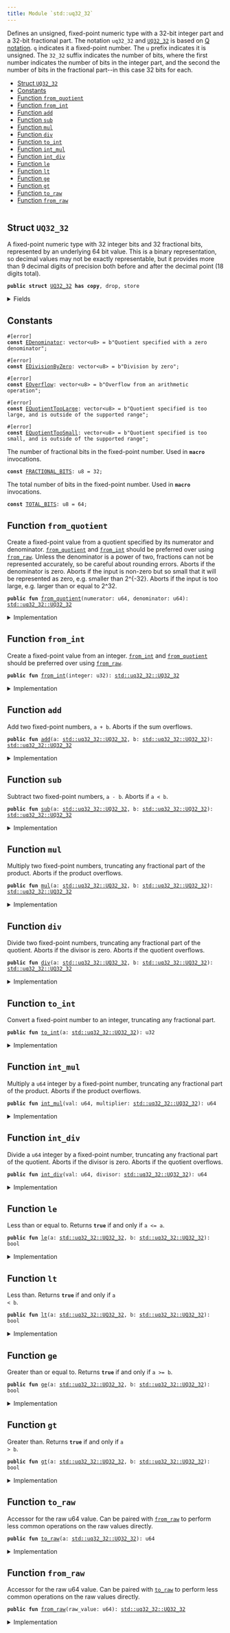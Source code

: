 ```yaml
---
title: Module `std::uq32_32`
---
```


Defines an unsigned, fixed-point numeric type with a 32-bit integer part and a 32-bit fractional
part. The notation <code>uq32_32</code> and <code><a href="../std/uq32_32.md#std_uq32_32_UQ32_32">UQ32_32</a></code> is based on
[Q notation](https://en.wikipedia.org/wiki/Q_(number_format)). <code>q</code> indicates it a fixed-point
number. The <code>u</code> prefix indicates it is unsigned. The <code>32_32</code> suffix indicates the number of
bits, where the first number indicates the number of bits in the integer part, and the second
the number of bits in the fractional part--in this case 32 bits for each.


-  [Struct `UQ32_32`](#std_uq32_32_UQ32_32)
-  [Constants](#@Constants_0)
-  [Function `from_quotient`](#std_uq32_32_from_quotient)
-  [Function `from_int`](#std_uq32_32_from_int)
-  [Function `add`](#std_uq32_32_add)
-  [Function `sub`](#std_uq32_32_sub)
-  [Function `mul`](#std_uq32_32_mul)
-  [Function `div`](#std_uq32_32_div)
-  [Function `to_int`](#std_uq32_32_to_int)
-  [Function `int_mul`](#std_uq32_32_int_mul)
-  [Function `int_div`](#std_uq32_32_int_div)
-  [Function `le`](#std_uq32_32_le)
-  [Function `lt`](#std_uq32_32_lt)
-  [Function `ge`](#std_uq32_32_ge)
-  [Function `gt`](#std_uq32_32_gt)
-  [Function `to_raw`](#std_uq32_32_to_raw)
-  [Function `from_raw`](#std_uq32_32_from_raw)


<pre><code></code></pre>



<a name="std_uq32_32_UQ32_32"></a>

## Struct `UQ32_32`

A fixed-point numeric type with 32 integer bits and 32 fractional bits, represented by an
underlying 64 bit value. This is a binary representation, so decimal values may not be exactly
representable, but it provides more than 9 decimal digits of precision both before and after the
decimal point (18 digits total).


<pre><code><b>public</b> <b>struct</b> <a href="../std/uq32_32.md#std_uq32_32_UQ32_32">UQ32_32</a> <b>has</b> <b>copy</b>, drop, store
</code></pre>



<details>
<summary>Fields</summary>


<dl>
<dt>
<code>0: u64</code>
</dt>
<dd>
</dd>
</dl>


</details>

<a name="@Constants_0"></a>

## Constants


<a name="std_uq32_32_EDenominator"></a>



<pre><code>#[error]
<b>const</b> <a href="../std/uq32_32.md#std_uq32_32_EDenominator">EDenominator</a>: vector&lt;u8&gt; = b"Quotient specified with a zero denominator";
</code></pre>



<a name="std_uq32_32_EDivisionByZero"></a>



<pre><code>#[error]
<b>const</b> <a href="../std/uq32_32.md#std_uq32_32_EDivisionByZero">EDivisionByZero</a>: vector&lt;u8&gt; = b"Division by zero";
</code></pre>



<a name="std_uq32_32_EOverflow"></a>



<pre><code>#[error]
<b>const</b> <a href="../std/uq32_32.md#std_uq32_32_EOverflow">EOverflow</a>: vector&lt;u8&gt; = b"Overflow from an arithmetic operation";
</code></pre>



<a name="std_uq32_32_EQuotientTooLarge"></a>



<pre><code>#[error]
<b>const</b> <a href="../std/uq32_32.md#std_uq32_32_EQuotientTooLarge">EQuotientTooLarge</a>: vector&lt;u8&gt; = b"Quotient specified is too large, and is outside of the supported range";
</code></pre>



<a name="std_uq32_32_EQuotientTooSmall"></a>



<pre><code>#[error]
<b>const</b> <a href="../std/uq32_32.md#std_uq32_32_EQuotientTooSmall">EQuotientTooSmall</a>: vector&lt;u8&gt; = b"Quotient specified is too small, and is outside of the supported range";
</code></pre>



<a name="std_uq32_32_FRACTIONAL_BITS"></a>

The number of fractional bits in the fixed-point number. Used in <code><b>macro</b></code> invocations.


<pre><code><b>const</b> <a href="../std/uq32_32.md#std_uq32_32_FRACTIONAL_BITS">FRACTIONAL_BITS</a>: u8 = 32;
</code></pre>



<a name="std_uq32_32_TOTAL_BITS"></a>

The total number of bits in the fixed-point number. Used in <code><b>macro</b></code> invocations.


<pre><code><b>const</b> <a href="../std/uq32_32.md#std_uq32_32_TOTAL_BITS">TOTAL_BITS</a>: u8 = 64;
</code></pre>



<a name="std_uq32_32_from_quotient"></a>

## Function `from_quotient`

Create a fixed-point value from a quotient specified by its numerator and denominator.
<code><a href="../std/uq32_32.md#std_uq32_32_from_quotient">from_quotient</a></code> and <code><a href="../std/uq32_32.md#std_uq32_32_from_int">from_int</a></code> should be preferred over using <code><a href="../std/uq32_32.md#std_uq32_32_from_raw">from_raw</a></code>.
Unless the denominator is a power of two, fractions can not be represented accurately,
so be careful about rounding errors.
Aborts if the denominator is zero.
Aborts if the input is non-zero but so small that it will be represented as zero, e.g. smaller
than 2^{-32}.
Aborts if the input is too large, e.g. larger than or equal to 2^32.


<pre><code><b>public</b> <b>fun</b> <a href="../std/uq32_32.md#std_uq32_32_from_quotient">from_quotient</a>(numerator: u64, denominator: u64): <a href="../std/uq32_32.md#std_uq32_32_UQ32_32">std::uq32_32::UQ32_32</a>
</code></pre>



<details>
<summary>Implementation</summary>


<pre><code><b>public</b> <b>fun</b> <a href="../std/uq32_32.md#std_uq32_32_from_quotient">from_quotient</a>(numerator: u64, denominator: u64): <a href="../std/uq32_32.md#std_uq32_32_UQ32_32">UQ32_32</a> {
    <a href="../std/uq32_32.md#std_uq32_32_UQ32_32">UQ32_32</a>(<a href="../std/macros.md#std_macros_uq_from_quotient">std::macros::uq_from_quotient</a>!&lt;u64, u128&gt;(
        numerator,
        denominator,
        <a href="../std/u64.md#std_u64_max_value">std::u64::max_value</a>!(),
        <a href="../std/uq32_32.md#std_uq32_32_TOTAL_BITS">TOTAL_BITS</a>,
        <a href="../std/uq32_32.md#std_uq32_32_FRACTIONAL_BITS">FRACTIONAL_BITS</a>,
        <b>abort</b> <a href="../std/uq32_32.md#std_uq32_32_EDenominator">EDenominator</a>,
        <b>abort</b> <a href="../std/uq32_32.md#std_uq32_32_EQuotientTooSmall">EQuotientTooSmall</a>,
        <b>abort</b> <a href="../std/uq32_32.md#std_uq32_32_EQuotientTooLarge">EQuotientTooLarge</a>,
    ))
}
</code></pre>



</details>

<a name="std_uq32_32_from_int"></a>

## Function `from_int`

Create a fixed-point value from an integer.
<code><a href="../std/uq32_32.md#std_uq32_32_from_int">from_int</a></code> and <code><a href="../std/uq32_32.md#std_uq32_32_from_quotient">from_quotient</a></code> should be preferred over using <code><a href="../std/uq32_32.md#std_uq32_32_from_raw">from_raw</a></code>.


<pre><code><b>public</b> <b>fun</b> <a href="../std/uq32_32.md#std_uq32_32_from_int">from_int</a>(integer: u32): <a href="../std/uq32_32.md#std_uq32_32_UQ32_32">std::uq32_32::UQ32_32</a>
</code></pre>



<details>
<summary>Implementation</summary>


<pre><code><b>public</b> <b>fun</b> <a href="../std/uq32_32.md#std_uq32_32_from_int">from_int</a>(integer: u32): <a href="../std/uq32_32.md#std_uq32_32_UQ32_32">UQ32_32</a> {
    <a href="../std/uq32_32.md#std_uq32_32_UQ32_32">UQ32_32</a>(<a href="../std/macros.md#std_macros_uq_from_int">std::macros::uq_from_int</a>!(integer, <a href="../std/uq32_32.md#std_uq32_32_FRACTIONAL_BITS">FRACTIONAL_BITS</a>))
}
</code></pre>



</details>

<a name="std_uq32_32_add"></a>

## Function `add`

Add two fixed-point numbers, <code>a + b</code>.
Aborts if the sum overflows.


<pre><code><b>public</b> <b>fun</b> <a href="../std/uq32_32.md#std_uq32_32_add">add</a>(a: <a href="../std/uq32_32.md#std_uq32_32_UQ32_32">std::uq32_32::UQ32_32</a>, b: <a href="../std/uq32_32.md#std_uq32_32_UQ32_32">std::uq32_32::UQ32_32</a>): <a href="../std/uq32_32.md#std_uq32_32_UQ32_32">std::uq32_32::UQ32_32</a>
</code></pre>



<details>
<summary>Implementation</summary>


<pre><code><b>public</b> <b>fun</b> <a href="../std/uq32_32.md#std_uq32_32_add">add</a>(a: <a href="../std/uq32_32.md#std_uq32_32_UQ32_32">UQ32_32</a>, b: <a href="../std/uq32_32.md#std_uq32_32_UQ32_32">UQ32_32</a>): <a href="../std/uq32_32.md#std_uq32_32_UQ32_32">UQ32_32</a> {
    <a href="../std/uq32_32.md#std_uq32_32_UQ32_32">UQ32_32</a>(<a href="../std/macros.md#std_macros_uq_add">std::macros::uq_add</a>!&lt;u64, u128&gt;(
        a.0,
        b.0,
        <a href="../std/u64.md#std_u64_max_value">std::u64::max_value</a>!(),
        <b>abort</b> <a href="../std/uq32_32.md#std_uq32_32_EOverflow">EOverflow</a>,
    ))
}
</code></pre>



</details>

<a name="std_uq32_32_sub"></a>

## Function `sub`

Subtract two fixed-point numbers, <code>a - b</code>.
Aborts if <code>a &lt; b</code>.


<pre><code><b>public</b> <b>fun</b> <a href="../std/uq32_32.md#std_uq32_32_sub">sub</a>(a: <a href="../std/uq32_32.md#std_uq32_32_UQ32_32">std::uq32_32::UQ32_32</a>, b: <a href="../std/uq32_32.md#std_uq32_32_UQ32_32">std::uq32_32::UQ32_32</a>): <a href="../std/uq32_32.md#std_uq32_32_UQ32_32">std::uq32_32::UQ32_32</a>
</code></pre>



<details>
<summary>Implementation</summary>


<pre><code><b>public</b> <b>fun</b> <a href="../std/uq32_32.md#std_uq32_32_sub">sub</a>(a: <a href="../std/uq32_32.md#std_uq32_32_UQ32_32">UQ32_32</a>, b: <a href="../std/uq32_32.md#std_uq32_32_UQ32_32">UQ32_32</a>): <a href="../std/uq32_32.md#std_uq32_32_UQ32_32">UQ32_32</a> {
    <a href="../std/uq32_32.md#std_uq32_32_UQ32_32">UQ32_32</a>(<a href="../std/macros.md#std_macros_uq_sub">std::macros::uq_sub</a>!(a.0, b.0, <b>abort</b> <a href="../std/uq32_32.md#std_uq32_32_EOverflow">EOverflow</a>))
}
</code></pre>



</details>

<a name="std_uq32_32_mul"></a>

## Function `mul`

Multiply two fixed-point numbers, truncating any fractional part of the product.
Aborts if the product overflows.


<pre><code><b>public</b> <b>fun</b> <a href="../std/uq32_32.md#std_uq32_32_mul">mul</a>(a: <a href="../std/uq32_32.md#std_uq32_32_UQ32_32">std::uq32_32::UQ32_32</a>, b: <a href="../std/uq32_32.md#std_uq32_32_UQ32_32">std::uq32_32::UQ32_32</a>): <a href="../std/uq32_32.md#std_uq32_32_UQ32_32">std::uq32_32::UQ32_32</a>
</code></pre>



<details>
<summary>Implementation</summary>


<pre><code><b>public</b> <b>fun</b> <a href="../std/uq32_32.md#std_uq32_32_mul">mul</a>(a: <a href="../std/uq32_32.md#std_uq32_32_UQ32_32">UQ32_32</a>, b: <a href="../std/uq32_32.md#std_uq32_32_UQ32_32">UQ32_32</a>): <a href="../std/uq32_32.md#std_uq32_32_UQ32_32">UQ32_32</a> {
    <a href="../std/uq32_32.md#std_uq32_32_UQ32_32">UQ32_32</a>(<a href="../std/uq32_32.md#std_uq32_32_int_mul">int_mul</a>(a.0, b))
}
</code></pre>



</details>

<a name="std_uq32_32_div"></a>

## Function `div`

Divide two fixed-point numbers, truncating any fractional part of the quotient.
Aborts if the divisor is zero.
Aborts if the quotient overflows.


<pre><code><b>public</b> <b>fun</b> <a href="../std/uq32_32.md#std_uq32_32_div">div</a>(a: <a href="../std/uq32_32.md#std_uq32_32_UQ32_32">std::uq32_32::UQ32_32</a>, b: <a href="../std/uq32_32.md#std_uq32_32_UQ32_32">std::uq32_32::UQ32_32</a>): <a href="../std/uq32_32.md#std_uq32_32_UQ32_32">std::uq32_32::UQ32_32</a>
</code></pre>



<details>
<summary>Implementation</summary>


<pre><code><b>public</b> <b>fun</b> <a href="../std/uq32_32.md#std_uq32_32_div">div</a>(a: <a href="../std/uq32_32.md#std_uq32_32_UQ32_32">UQ32_32</a>, b: <a href="../std/uq32_32.md#std_uq32_32_UQ32_32">UQ32_32</a>): <a href="../std/uq32_32.md#std_uq32_32_UQ32_32">UQ32_32</a> {
    <a href="../std/uq32_32.md#std_uq32_32_UQ32_32">UQ32_32</a>(<a href="../std/uq32_32.md#std_uq32_32_int_div">int_div</a>(a.0, b))
}
</code></pre>



</details>

<a name="std_uq32_32_to_int"></a>

## Function `to_int`

Convert a fixed-point number to an integer, truncating any fractional part.


<pre><code><b>public</b> <b>fun</b> <a href="../std/uq32_32.md#std_uq32_32_to_int">to_int</a>(a: <a href="../std/uq32_32.md#std_uq32_32_UQ32_32">std::uq32_32::UQ32_32</a>): u32
</code></pre>



<details>
<summary>Implementation</summary>


<pre><code><b>public</b> <b>fun</b> <a href="../std/uq32_32.md#std_uq32_32_to_int">to_int</a>(a: <a href="../std/uq32_32.md#std_uq32_32_UQ32_32">UQ32_32</a>): u32 {
    <a href="../std/macros.md#std_macros_uq_to_int">std::macros::uq_to_int</a>!(a.0, <a href="../std/uq32_32.md#std_uq32_32_FRACTIONAL_BITS">FRACTIONAL_BITS</a>)
}
</code></pre>



</details>

<a name="std_uq32_32_int_mul"></a>

## Function `int_mul`

Multiply a <code>u64</code> integer by a fixed-point number, truncating any fractional part of the product.
Aborts if the product overflows.


<pre><code><b>public</b> <b>fun</b> <a href="../std/uq32_32.md#std_uq32_32_int_mul">int_mul</a>(val: u64, multiplier: <a href="../std/uq32_32.md#std_uq32_32_UQ32_32">std::uq32_32::UQ32_32</a>): u64
</code></pre>



<details>
<summary>Implementation</summary>


<pre><code><b>public</b> <b>fun</b> <a href="../std/uq32_32.md#std_uq32_32_int_mul">int_mul</a>(val: u64, multiplier: <a href="../std/uq32_32.md#std_uq32_32_UQ32_32">UQ32_32</a>): u64 {
    <a href="../std/macros.md#std_macros_uq_int_mul">std::macros::uq_int_mul</a>!&lt;u64, u128&gt;(
        val,
        multiplier.0,
        <a href="../std/u64.md#std_u64_max_value">std::u64::max_value</a>!(),
        <a href="../std/uq32_32.md#std_uq32_32_FRACTIONAL_BITS">FRACTIONAL_BITS</a>,
        <b>abort</b> <a href="../std/uq32_32.md#std_uq32_32_EOverflow">EOverflow</a>,
    )
}
</code></pre>



</details>

<a name="std_uq32_32_int_div"></a>

## Function `int_div`

Divide a <code>u64</code> integer by a fixed-point number, truncating any fractional part of the quotient.
Aborts if the divisor is zero.
Aborts if the quotient overflows.


<pre><code><b>public</b> <b>fun</b> <a href="../std/uq32_32.md#std_uq32_32_int_div">int_div</a>(val: u64, divisor: <a href="../std/uq32_32.md#std_uq32_32_UQ32_32">std::uq32_32::UQ32_32</a>): u64
</code></pre>



<details>
<summary>Implementation</summary>


<pre><code><b>public</b> <b>fun</b> <a href="../std/uq32_32.md#std_uq32_32_int_div">int_div</a>(val: u64, divisor: <a href="../std/uq32_32.md#std_uq32_32_UQ32_32">UQ32_32</a>): u64 {
    <a href="../std/macros.md#std_macros_uq_int_div">std::macros::uq_int_div</a>!&lt;u64, u128&gt;(
        val,
        divisor.0,
        <a href="../std/u64.md#std_u64_max_value">std::u64::max_value</a>!(),
        <a href="../std/uq32_32.md#std_uq32_32_FRACTIONAL_BITS">FRACTIONAL_BITS</a>,
        <b>abort</b> <a href="../std/uq32_32.md#std_uq32_32_EDivisionByZero">EDivisionByZero</a>,
        <b>abort</b> <a href="../std/uq32_32.md#std_uq32_32_EOverflow">EOverflow</a>,
    )
}
</code></pre>



</details>

<a name="std_uq32_32_le"></a>

## Function `le`

Less than or equal to. Returns <code><b>true</b></code> if and only if <code>a &lt;= a</code>.


<pre><code><b>public</b> <b>fun</b> <a href="../std/uq32_32.md#std_uq32_32_le">le</a>(a: <a href="../std/uq32_32.md#std_uq32_32_UQ32_32">std::uq32_32::UQ32_32</a>, b: <a href="../std/uq32_32.md#std_uq32_32_UQ32_32">std::uq32_32::UQ32_32</a>): bool
</code></pre>



<details>
<summary>Implementation</summary>


<pre><code><b>public</b> <b>fun</b> <a href="../std/uq32_32.md#std_uq32_32_le">le</a>(a: <a href="../std/uq32_32.md#std_uq32_32_UQ32_32">UQ32_32</a>, b: <a href="../std/uq32_32.md#std_uq32_32_UQ32_32">UQ32_32</a>): bool {
    a.0 &lt;= b.0
}
</code></pre>



</details>

<a name="std_uq32_32_lt"></a>

## Function `lt`

Less than. Returns <code><b>true</b></code> if and only if <code>a &lt; b</code>.


<pre><code><b>public</b> <b>fun</b> <a href="../std/uq32_32.md#std_uq32_32_lt">lt</a>(a: <a href="../std/uq32_32.md#std_uq32_32_UQ32_32">std::uq32_32::UQ32_32</a>, b: <a href="../std/uq32_32.md#std_uq32_32_UQ32_32">std::uq32_32::UQ32_32</a>): bool
</code></pre>



<details>
<summary>Implementation</summary>


<pre><code><b>public</b> <b>fun</b> <a href="../std/uq32_32.md#std_uq32_32_lt">lt</a>(a: <a href="../std/uq32_32.md#std_uq32_32_UQ32_32">UQ32_32</a>, b: <a href="../std/uq32_32.md#std_uq32_32_UQ32_32">UQ32_32</a>): bool {
    a.0 &lt; b.0
}
</code></pre>



</details>

<a name="std_uq32_32_ge"></a>

## Function `ge`

Greater than or equal to. Returns <code><b>true</b></code> if and only if <code>a &gt;= b</code>.


<pre><code><b>public</b> <b>fun</b> <a href="../std/uq32_32.md#std_uq32_32_ge">ge</a>(a: <a href="../std/uq32_32.md#std_uq32_32_UQ32_32">std::uq32_32::UQ32_32</a>, b: <a href="../std/uq32_32.md#std_uq32_32_UQ32_32">std::uq32_32::UQ32_32</a>): bool
</code></pre>



<details>
<summary>Implementation</summary>


<pre><code><b>public</b> <b>fun</b> <a href="../std/uq32_32.md#std_uq32_32_ge">ge</a>(a: <a href="../std/uq32_32.md#std_uq32_32_UQ32_32">UQ32_32</a>, b: <a href="../std/uq32_32.md#std_uq32_32_UQ32_32">UQ32_32</a>): bool {
    a.0 &gt;= b.0
}
</code></pre>



</details>

<a name="std_uq32_32_gt"></a>

## Function `gt`

Greater than. Returns <code><b>true</b></code> if and only if <code>a &gt; b</code>.


<pre><code><b>public</b> <b>fun</b> <a href="../std/uq32_32.md#std_uq32_32_gt">gt</a>(a: <a href="../std/uq32_32.md#std_uq32_32_UQ32_32">std::uq32_32::UQ32_32</a>, b: <a href="../std/uq32_32.md#std_uq32_32_UQ32_32">std::uq32_32::UQ32_32</a>): bool
</code></pre>



<details>
<summary>Implementation</summary>


<pre><code><b>public</b> <b>fun</b> <a href="../std/uq32_32.md#std_uq32_32_gt">gt</a>(a: <a href="../std/uq32_32.md#std_uq32_32_UQ32_32">UQ32_32</a>, b: <a href="../std/uq32_32.md#std_uq32_32_UQ32_32">UQ32_32</a>): bool {
    a.0 &gt; b.0
}
</code></pre>



</details>

<a name="std_uq32_32_to_raw"></a>

## Function `to_raw`

Accessor for the raw u64 value. Can be paired with <code><a href="../std/uq32_32.md#std_uq32_32_from_raw">from_raw</a></code> to perform less common operations
on the raw values directly.


<pre><code><b>public</b> <b>fun</b> <a href="../std/uq32_32.md#std_uq32_32_to_raw">to_raw</a>(a: <a href="../std/uq32_32.md#std_uq32_32_UQ32_32">std::uq32_32::UQ32_32</a>): u64
</code></pre>



<details>
<summary>Implementation</summary>


<pre><code><b>public</b> <b>fun</b> <a href="../std/uq32_32.md#std_uq32_32_to_raw">to_raw</a>(a: <a href="../std/uq32_32.md#std_uq32_32_UQ32_32">UQ32_32</a>): u64 {
    a.0
}
</code></pre>



</details>

<a name="std_uq32_32_from_raw"></a>

## Function `from_raw`

Accessor for the raw u64 value. Can be paired with <code><a href="../std/uq32_32.md#std_uq32_32_to_raw">to_raw</a></code> to perform less common operations
on the raw values directly.


<pre><code><b>public</b> <b>fun</b> <a href="../std/uq32_32.md#std_uq32_32_from_raw">from_raw</a>(raw_value: u64): <a href="../std/uq32_32.md#std_uq32_32_UQ32_32">std::uq32_32::UQ32_32</a>
</code></pre>



<details>
<summary>Implementation</summary>


<pre><code><b>public</b> <b>fun</b> <a href="../std/uq32_32.md#std_uq32_32_from_raw">from_raw</a>(raw_value: u64): <a href="../std/uq32_32.md#std_uq32_32_UQ32_32">UQ32_32</a> {
    <a href="../std/uq32_32.md#std_uq32_32_UQ32_32">UQ32_32</a>(raw_value)
}
</code></pre>



</details>
